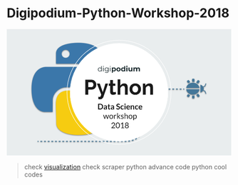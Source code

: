 # Digipodium-Python-Workshop-2018
<img src="Python Presentation september (1).png">


> check [visualization](https://github.com/zaid-kamil/Digipodium-Python-Worksop-/blob/master/Workshop_codes.ipynb)
> check scraper
> python advance code
> python cool codes
